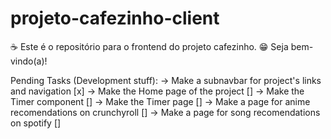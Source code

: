 # projeto-cafezinho-client

☕ Este é o repositório para o frontend do projeto cafezinho.
😁 Seja bem-vindo(a)!

Pending Tasks (Development stuff):
-> Make a subnavbar for project's links and navigation [x]
-> Make the Home page of the project []
-> Make the Timer component []
-> Make the Timer page []
-> Make a page for anime recomendations on crunchyroll []
-> Make a page for song recomendations on spotify []
